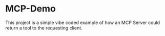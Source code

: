 # MCP-Demo
This project is a simple vibe coded example of how an MCP Server could return a tool to the requesting client. 
